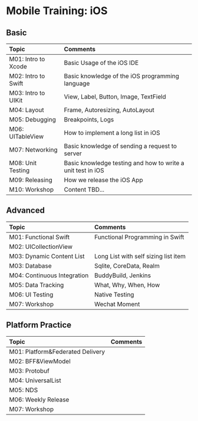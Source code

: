 # Mobile Training: iOS

## Basic

| Topic | Comments |
| :--- | :--- |
| M01: Intro to Xcode | Basic Usage of the iOS IDE |
| M02: Intro to Swift | Basic knowledge of the iOS programming language |
| M03: Intro to UIKit | View, Label, Button, Image, TextField |
| M04: Layout | Frame, Autoresizing, AutoLayout |
| M05: Debugging | Breakpoints, Logs |
| M06: UITableView | How to implement a long list in iOS |
| M07: Networking | Basic knowledge of sending a request to server |
| M08: Unit Testing | Basic knowledge testing and how to write a unit test in iOS |
| M09: Releasing | How we release the iOS App |
| M10: Workshop | Content TBD... |

## Advanced

| Topic | Comments |
| :--- | :--- |
| M01: Functional Swift | Functional Programming in Swift |
| M02: UICollectionView |  |
| M03: Dynamic Content List | Long List with self sizing list item |
| M03: Database | Sqlite, CoreData, Realm |
| M04: Continuous Integration | BuddyBuild, Jenkins |
| M05: Data Tracking | What, Why, When, How |
| M06: UI Testing | Native Testing |
| M07: Workshop | Wechat Moment |

## Platform Practice

| Topic | Comments |
| :--- | :--- |
| M01: Platform&Federated Delivery |  |
| M02: BFF&ViewModel |  |
| M03: Protobuf |  |
| M04: UniversalList |  |
| M05: NDS |  |
| M06: Weekly Release |  |
| M07: Workshop |  |
